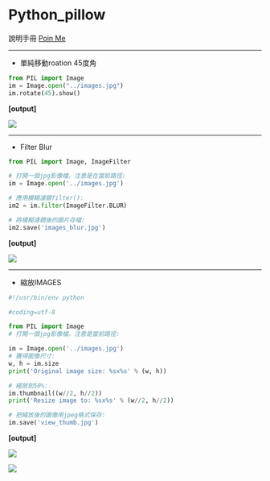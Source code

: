# Python_pillow

說明手冊  [Poin Me](https://pillow.readthedocs.io/en/5.3.x/)

----

* 單純移動roation 45度角

```python
from PIL import Image
im = Image.open("../images.jpg")
im.rotate(45).show()
```

<b>[output]</b>


![](https://i.imgur.com/caSJ8LU.png)


-----

* Filter Blur

```python
from PIL import Image, ImageFilter

# 打開一個jpg影像檔，注意是在當前路徑:
im = Image.open('../images.jpg')

# 應用模糊濾鏡filter():
im2 = im.filter(ImageFilter.BLUR)

# 將模糊濾鏡後的圖片存檔:
im2.save('images_blur.jpg')
```

<b>[output]</b>

![](https://i.imgur.com/WnbqYaE.png)

-----


* 縮放IMAGES

```python
#!/usr/bin/env python

#coding=utf-8

from PIL import Image
# 打開一個jpg影像檔，注意是當前路徑:

im = Image.open('../images.jpg')
# 獲得圖像尺寸:
w, h = im.size
print('Original image size: %sx%s' % (w, h))

# 縮放到50%:
im.thumbnail((w//2, h//2))
print('Resize image to: %sx%s' % (w//2, h//2))

# 把縮放後的圖像用jpeg格式保存:
im.save('view_thumb.jpg')
```

<b>[output]</b>

![](https://i.imgur.com/VIXdA0D.png)

![](https://i.imgur.com/hSDQH9h.png)
